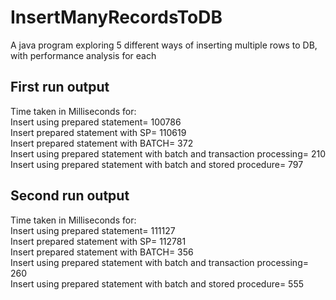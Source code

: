 # InsertManyRecordsToDB
A java program exploring 5 different ways of inserting multiple rows to DB, with performance analysis for each

## First run output
Time taken in Milliseconds for:  
Insert using prepared statement= 100786  
Insert prepared statement with SP= 110619  
Insert prepared statement with BATCH= 372  
Insert using prepared statement with batch and transaction processing= 210  
Insert using prepared statement with batch and stored procedure= 797  

## Second run output
Time taken in Milliseconds for:   
Insert using prepared statement= 111127  
Insert prepared statement with SP= 112781  
Insert prepared statement with BATCH= 356  
Insert using prepared statement with batch and transaction processing= 260  
Insert using prepared statement with batch and stored procedure= 555  


